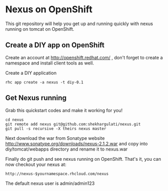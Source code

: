Nexus on OpenShift
============================

This git repository will help you get up and running quickly with nexus running on tomcat on OpenShift.

Create a DIY app on OpenShift
----------------------------

Create an account at http://openshift.redhat.com/ , don't forget to create a namespace and install client tools as well.

Create a DIY application

    rhc app create -a nexus -t diy-0.1

Get Nexus running
----------------------------
Grab this quickstart codes and make it working for you!

    cd nexus
    git remote add nexus git@github.com:shekhargulati/nexus.git
    git pull -s recursive -X theirs nexus master

Next download the war from Sonatype website http://www.sonatype.org/downloads/nexus-2.1.2.war and copy into diy/tomcat/webapps directory and rename it to nexus.war

Finally do git push and see nexus running on OpenShift.
That's it, you can now checkout your nexus at:

    http://nexus-$yournamespace.rhcloud.com/nexus

The default nexus user is admin/admin123
